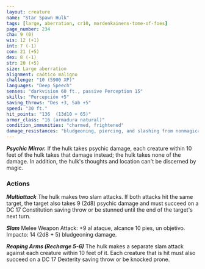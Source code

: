 ```yaml
---
layout: creature
name: "Star Spawn Hulk"
tags: [large, aberration, cr10, mordenkainens-tome-of-foes]
page_number: 234
cha: 9 (0)
wis: 12 (+1)
int: 7 (-1)
con: 21 (+5)
dex: 8 (-1)
str: 20 (+5)
size: Large aberration
alignment: caótico maligno
challenge: "10 (5900 XP)"
languages: "Deep Speech"
senses: "darkvision 60 ft., passive Perception 15"
skills: "Percepción +5"
saving_throws: "Des +3, Sab +5"
speed: "30 ft."
hit_points: "136  (13d10 + 65)"
armor_class: "16 (armadura natural)"
condition_immunities: "charmed, frightened"
damage_resistances: "bludgeoning, piercing, and slashing from nonmagical attacks"
---
```


***Psychic Mirror.*** If the hulk takes psychic damage, each creature within 10 feet of the hulk takes that damage instead; the hulk takes none of the damage. In addition, the hulk's thoughts and location can't be discerned by magic.

### Actions

***Multiattack*** The hulk makes two slam attacks. If both attacks hit the same target, the target also takes 9 (2d8) psychic damage and must succeed on a DC 17 Constitution saving throw or be stunned until the end of the target's next turn.

***Slam*** Melee Weapon Attack: +9 al ataque, alcance 10 pies, un objetivo. Impacto: 14 (2d8 + 5) bludgeoning damage.

***Reaping Arms (Recharge 5-6)*** The hulk makes a separate slam attack against each creature within 10 feet of it. Each creature that is hit must also succeed on a DC 17 Dexterity saving throw or be knocked prone.